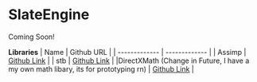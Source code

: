 # SlateEngine
 Coming Soon!


**Libraries**
| Name  | Github URL |
| ------------- | ------------- |
| Assimp  | [Github Link](https://github.com/assimp/assimp)  |
| stb  | [Github Link](https://github.com/nothings/stb)  |
|DirectXMath (Change in Future, I have a my own math libary, its for prototyping rn) | [Github Link](https://github.com/microsoft/DirectXMath/) |
